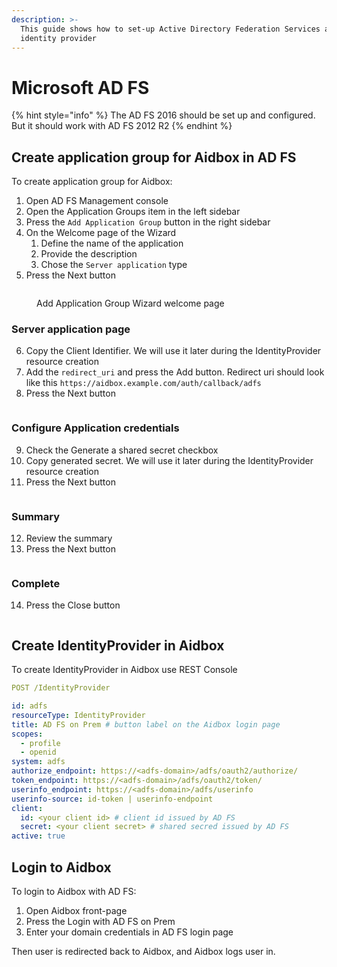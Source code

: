 ```yaml
---
description: >-
  This guide shows how to set-up Active Directory Federation Services as an
  identity provider
---
```


# Microsoft AD FS

{% hint style="info" %}
The AD FS 2016 should be set up and configured. But it should work with AD FS 2012 R2
{% endhint %}

## Create application group for Aidbox in AD FS

To create application group for Aidbox:

1. Open AD FS Management console
2. Open the Application Groups item in the left sidebar
3. Press the `Add Application Group` button in the right sidebar
4. On the Welcome page of the Wizard
   1. Define the name of the application
   2. Provide the description
   3. Chose the `Server application` type
5. Press the Next button

<figure><img src="../../../.gitbook/assets/ad-fs-wizard-page-1.png" alt=""><figcaption><p>Add Application Group Wizard welcome page</p></figcaption></figure>

### Server application page

6. Copy the Client Identifier. We will use it later during the IdentityProvider resource creation
7. Add the `redirect_uri` and press the Add button. Redirect uri should look like this `https://aidbox.example.com/auth/callback/adfs`
8. Press the Next button

<figure><img src="../../../.gitbook/assets/ad-fs-wizard-page-2.png" alt=""><figcaption></figcaption></figure>

### Configure Application credentials

9. Check the Generate a shared secret checkbox
10. Copy generated secret. We will use it later during the IdentityProvider resource creation
11. Press the Next button

<figure><img src="../../../.gitbook/assets/ad-fs-wizard-page-3.png" alt=""><figcaption></figcaption></figure>

### Summary

12. Review the summary
13. Press the Next button

<figure><img src="../../../.gitbook/assets/ad-fs-wizard-page-4.png" alt=""><figcaption></figcaption></figure>

### Complete

14. Press the Close button

<figure><img src="../../../.gitbook/assets/ad-fs-wizard-page-5.png" alt=""><figcaption></figcaption></figure>

## Create IdentityProvider in Aidbox

To create IdentityProvider in Aidbox use REST Console

```yaml
POST /IdentityProvider

id: adfs
resourceType: IdentityProvider
title: AD FS on Prem # button label on the Aidbox login page
scopes:
  - profile
  - openid
system: adfs
authorize_endpoint: https://<adfs-domain>/adfs/oauth2/authorize/
token_endpoint: https://<adfs-domain>/adfs/oauth2/token/
userinfo_endpoint: https://<adfs-domain>/adfs/userinfo
userinfo-source: id-token | userinfo-endpoint
client:
  id: <your client id> # client id issued by AD FS
  secret: <your client secret> # shared secred issued by AD FS
active: true
```

## Login to Aidbox

To login to Aidbox with AD FS:

1. Open Aidbox front-page
2. Press the Login with AD FS on Prem
3. Enter your domain credentials in AD FS login page

Then user is redirected back to Aidbox, and Aidbox logs user in.
